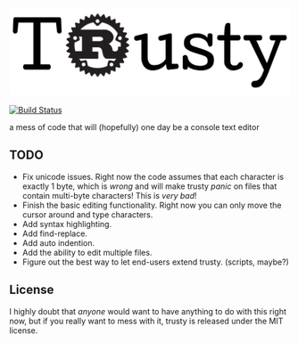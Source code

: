![Trusty logo](trusty-logo.png)

[![Build Status](https://travis-ci.org/BookOwl/trusty.svg?branch=master)](https://travis-ci.org/BookOwl/trusty)

a mess of code that will (hopefully) one day be a console text editor

## TODO
* Fix unicode issues. Right now the code assumes that each character is exactly 1 byte, which is _wrong_ and will make trusty _panic_ on files that contain multi-byte characters! This is _very bad_!
* Finish the basic editing functionality. Right now you can only move the cursor around and type characters.
* Add syntax highlighting.
* Add find-replace.
* Add auto indention.
* Add the ability to edit multiple files.
* Figure out the best way to let end-users extend trusty. (scripts, maybe?)

## License
I highly doubt that _anyone_ would want to have anything to do with this right now, but if you really want to mess with it, trusty is released under the MIT license.
